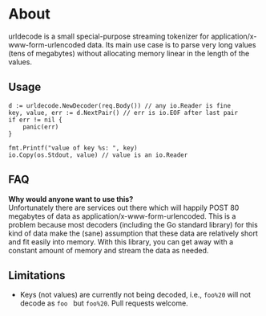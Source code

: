 About
=====

urldecode is a small special-purpose streaming tokenizer for application/x-www-form-urlencoded data. Its main use case is to parse very long values (tens of megabytes) without allocating memory linear in the length of the values.


Usage
-----

```
d := urldecode.NewDecoder(req.Body()) // any io.Reader is fine
key, value, err := d.NextPair() // err is io.EOF after last pair
if err != nil {
	panic(err)
}

fmt.Printf("value of key %s: ", key)
io.Copy(os.Stdout, value) // value is an io.Reader
```


FAQ
---

**Why would anyone want to use this?**  
Unfortunately there are services out there which will happily POST 80 megabytes of data as application/x-www-form-urlencoded. This is a problem because most decoders (including the Go standard library) for this kind of data make the (sane) assumption that these data are relatively short and fit easily into memory. With this library, you can get away with a constant amount of memory and stream the data as needed.


Limitations
-----------

 * Keys (not values) are currently not being decoded, i.e., `foo%20` will not decode as `foo ` but `foo%20`. Pull requests welcome.

